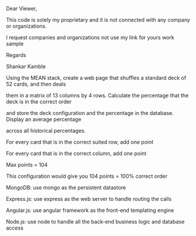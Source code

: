 Dear Viewer,

This code is solely my proprietary and it is not connected with any company or organizations.

I request companies and organizations not use my link for yours work sample

Regards

Shankar Kamble

Using the MEAN stack, create a web page that shuffles a standard deck of 52 cards, and then deals 

them in a matrix of 13 columns by 4 rows. Calculate the percentage that the deck is in the correct order 

and store the deck configuration and the percentage in the database. Display an average percentage 

across all historical percentages.

For every card that is in the correct suited row, add one point

For every card that is in the correct column, add one point

Max points = 104

This configuration would give you 104 points = 100% correct order

MongoDB: use mongo as the persistent datastore

Express.js: use express as the web server to handle routing the calls

Angular.js: use angular framework as the front-end templating engine

Node.js: use node to handle all the back-end business logic and database access
